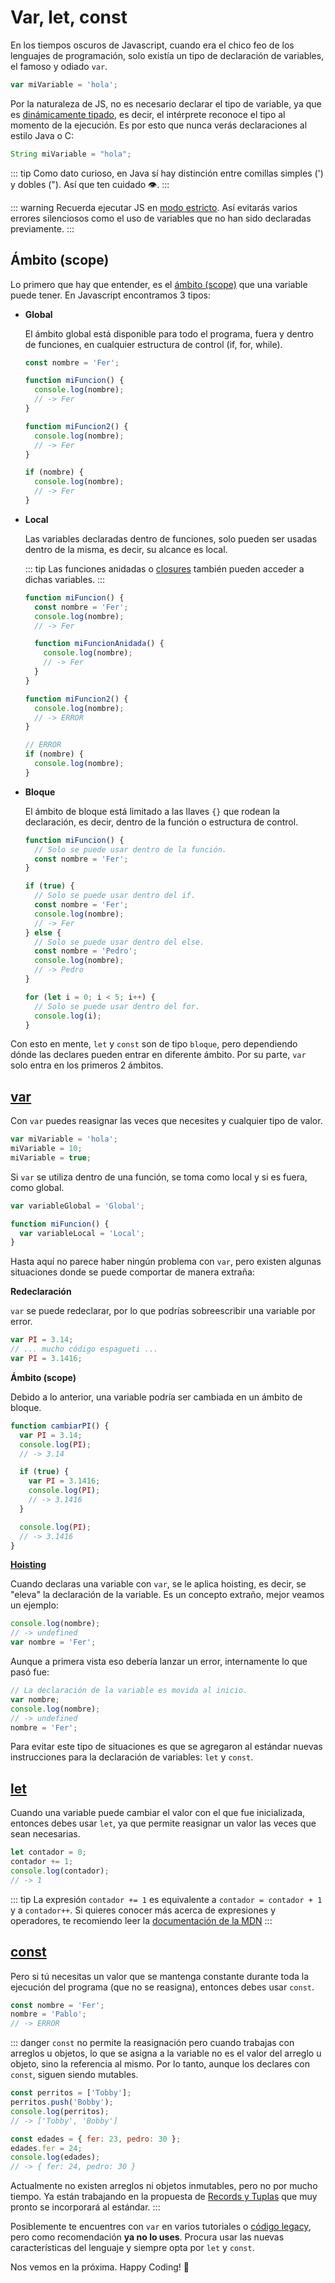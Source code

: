 # Var, let, const

En los tiempos oscuros de Javascript, cuando era el chico feo de los lenguajes de programación, solo existía un tipo de declaración de variables, el famoso y odiado `var`.

```js
var miVariable = 'hola';
```

Por la naturaleza de JS, no es necesario declarar el tipo de variable, ya que es [dinámicamente tipado](https://developer.mozilla.org/es/docs/Glossary/Dynamic_typing), es decir, el intérprete reconoce el tipo al momento de la ejecución. Es por esto que nunca verás declaraciones al estilo Java o C:

```java
String miVariable = "hola";
```

::: tip
Como dato curioso, en Java sí hay distinción entre comillas simples (') y dobles ("). Así que ten cuidado 👁️.
:::

::: warning
Recuerda ejecutar JS en [modo estricto](https://developer.mozilla.org/es/docs/Web/JavaScript/Reference/Strict_mode). Así evitarás varios errores silenciosos como el uso de variables que no han sido declaradas previamente.
:::

## Ámbito (scope)

Lo primero que hay que entender, es el [ámbito (scope)](<https://es.wikipedia.org/wiki/%C3%81mbito_(programaci%C3%B3n)>) que una variable puede tener. En Javascript encontramos 3 tipos:

- **Global**

  El ámbito global está disponible para todo el programa, fuera y dentro de funciones, en cualquier estructura de control (if, for, while).

  ```js
  const nombre = 'Fer';

  function miFuncion() {
    console.log(nombre);
    // -> Fer
  }

  function miFuncion2() {
    console.log(nombre);
    // -> Fer
  }

  if (nombre) {
    console.log(nombre);
    // -> Fer
  }
  ```

- **Local**

  Las variables declaradas dentro de funciones, solo pueden ser usadas dentro de la misma, es decir, su alcance es local.

  ::: tip
  Las funciones anidadas o [closures](https://developer.mozilla.org/es/docs/Web/JavaScript/Closures) también pueden acceder a dichas variables.
  :::

  ```js
  function miFuncion() {
    const nombre = 'Fer';
    console.log(nombre);
    // -> Fer

    function miFuncionAnidada() {
      console.log(nombre);
      // -> Fer
    }
  }

  function miFuncion2() {
    console.log(nombre);
    // -> ERROR
  }

  // ERROR
  if (nombre) {
    console.log(nombre);
  }
  ```

- **Bloque**

  El ámbito de bloque está limitado a las llaves `{}` que rodean la declaración, es decir, dentro de la función o estructura de control.

  ```js
  function miFuncion() {
    // Solo se puede usar dentro de la función.
    const nombre = 'Fer';
  }

  if (true) {
    // Solo se puede usar dentro del if.
    const nombre = 'Fer';
    console.log(nombre);
    // -> Fer
  } else {
    // Solo se puede usar dentro del else.
    const nombre = 'Pedro';
    console.log(nombre);
    // -> Pedro
  }

  for (let i = 0; i < 5; i++) {
    // Solo se puede usar dentro del for.
    console.log(i);
  }
  ```

Con esto en mente, `let` y `const` son de tipo `bloque`, pero dependiendo dónde las declares pueden entrar en diferente ámbito. Por su parte, `var` solo entra en los primeros 2 ámbitos.

## [var](https://developer.mozilla.org/es/docs/Web/JavaScript/Reference/Statements/var)

Con `var` puedes reasignar las veces que necesites y cualquier tipo de valor.

```js
var miVariable = 'hola';
miVariable = 10;
miVariable = true;
```

Si `var` se utiliza dentro de una función, se toma como local y si es fuera, como global.

```js
var variableGlobal = 'Global';

function miFuncion() {
  var variableLocal = 'Local';
}
```

Hasta aquí no parece haber ningún problema con `var`, pero existen algunas situaciones donde se puede comportar de manera extraña:

**Redeclaración**

`var` se puede redeclarar, por lo que podrías sobreescribir una variable por error.

```js
var PI = 3.14;
// ... mucho código espagueti ...
var PI = 3.1416;
```

**Ámbito (scope)**

Debido a lo anterior, una variable podría ser cambiada en un ámbito de bloque.

```js
function cambiarPI() {
  var PI = 3.14;
  console.log(PI);
  // -> 3.14

  if (true) {
    var PI = 3.1416;
    console.log(PI);
    // -> 3.1416
  }

  console.log(PI);
  // -> 3.1416
}
```

[**Hoisting**](https://developer.mozilla.org/es/docs/Glossary/Hoisting)

Cuando declaras una variable con `var`, se le aplica hoisting, es decir, se "eleva" la declaración de la variable. Es un concepto extraño, mejor veamos un ejemplo:

```js
console.log(nombre);
// -> undefined
var nombre = 'Fer';
```

Aunque a primera vista eso debería lanzar un error, internamente lo que pasó fue:

```js
// La declaración de la variable es movida al inicio.
var nombre;
console.log(nombre);
// -> undefined
nombre = 'Fer';
```

Para evitar este tipo de situaciones es que se agregaron al estándar nuevas instrucciones para la declaración de variables: `let` y `const`.

## [let](https://developer.mozilla.org/es/docs/Web/JavaScript/Reference/Statements/let)

Cuando una variable puede cambiar el valor con el que fue inicializada, entonces debes usar `let`, ya que permite reasignar un valor las veces que sean necesarias.

```js
let contador = 0;
contador += 1;
console.log(contador);
// -> 1
```

::: tip
La expresión `contador += 1` es equivalente a `contador = contador + 1` y a `contador++`. Si quieres conocer más acerca de expresiones y operadores, te recomiendo leer la [documentación de la MDN](https://developer.mozilla.org/es/docs/Web/JavaScript/Guide/Expressions_and_Operators)
:::

## [const](https://developer.mozilla.org/es/docs/Web/JavaScript/Reference/Statements/const)

Pero si tú necesitas un valor que se mantenga constante durante toda la ejecución del programa (que no se reasigna), entonces debes usar `const`.

```js
const nombre = 'Fer';
nombre = 'Pablo';
// -> ERROR
```

::: danger
`const` no permite la reasignación pero cuando trabajas con arreglos u objetos, lo que se asigna a la variable no es el valor del arreglo u objeto, sino la referencia al mismo. Por lo tanto, aunque los declares con `const`, siguen siendo mutables.

```js
const perritos = ['Tobby'];
perritos.push('Bobby');
console.log(perritos);
// -> ['Tobby', 'Bobby']

const edades = { fer: 23, pedro: 30 };
edades.fer = 24;
console.log(edades);
// -> { fer: 24, pedro: 30 }
```

Actualmente no existen arreglos ni objetos inmutables, pero no por mucho tiempo. Ya están trabajando en la propuesta de [Records y Tuplas](https://github.com/tc39/proposal-record-tuple) que muy pronto se incorporará al estándar.
:::

Posiblemente te encuentres con `var` en varios tutoriales o [código legacy](https://es.wikipedia.org/wiki/C%C3%B3digo_heredado), pero como recomendación **ya no lo uses**. Procura usar las nuevas características del lenguaje y siempre opta por `let` y `const`.

Nos vemos en la próxima. Happy Coding! 🥸

<Disqus />
